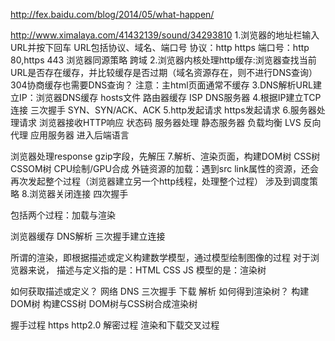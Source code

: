 http://fex.baidu.com/blog/2014/05/what-happen/

http://www.ximalaya.com/41432139/sound/34293810
1.浏览器的地址栏输入URL并按下回车
  URL包括协议、域名、端口号
  协议：http https
  端口号：http 80,https 443
  浏览器同源策略 跨域
2.浏览器内核处理http缓存:浏览器查找当前URL是否存在缓存，并比较缓存是否过期（域名资源存在，则不进行DNS查询）  304协商缓存也需要DNS查询？
  注意：主html页面通常不缓存
3.DNS解析URL建立IP：浏览器DNS缓存 hosts文件 路由器缓存  ISP DNS服务器
4.根据IP建立TCP连接 三次握手 SYN、SYN/ACK、ACK
5.http发起请求
  https发起请求
6.服务器处理请求 浏览器接收HTTP响应 状态码
  服务器处理
  静态服务器 负载均衡 LVS 反向代理
  应用服务器
  进入后端语言

  浏览器处理response
  gzip字段，先解压
7.解析、渲染页面，构建DOM树 CSS树 CSSOM树 CPU绘制/GPU合成
  外链资源的加载：遇到src link属性的资源，还会再次发起整个过程（浏览器建立另一个http线程，处理整个过程）
                涉及到调度策略
8.浏览器关闭连接 四次握手





包括两个过程：加载与渲染

浏览器缓存
DNS解析
三次握手建立连接


所谓的渲染，即根据描述或定义构建数学模型，通过模型绘制图像的过程
对于浏览器来说，
描述与定义指的是：HTML CSS JS
模型的是：渲染树


如何获取描述或定义？
  网络 DNS 三次握手
  下载
  解析
如何得到渲染树？
  构建DOM树
  构建CSS树
  DOM树与CSS树合成渲染树
  
  
握手过程
https http2.0 解密过程
渲染和下载交叉过程